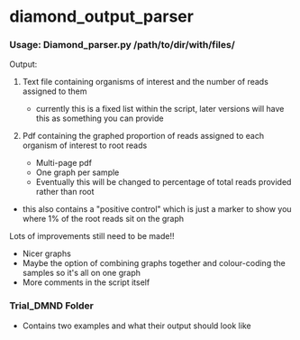 # diamond_output_parser

### Usage: Diamond_parser.py /path/to/dir/with/files/

Output:
1) Text file containing organisms of interest and the number of reads assigned to them
	- currently this is a fixed list within the script, later versions will have this as something you can provide

2) Pdf containing the graphed proportion of reads assigned to each organism of interest to root reads
	- Multi-page pdf
	- One graph per sample
	- Eventually this will be changed to percentage of total reads provided rather than root

- this also contains a "positive control" which is just a marker to show you where 1% of the root reads sit on the graph

Lots of improvements still need to be made!!
- Nicer graphs
- Maybe the option of combining graphs together and colour-coding the samples so it's all on one graph
- More comments in the script itself



### Trial_DMND Folder
- Contains two examples and what their output should look like
